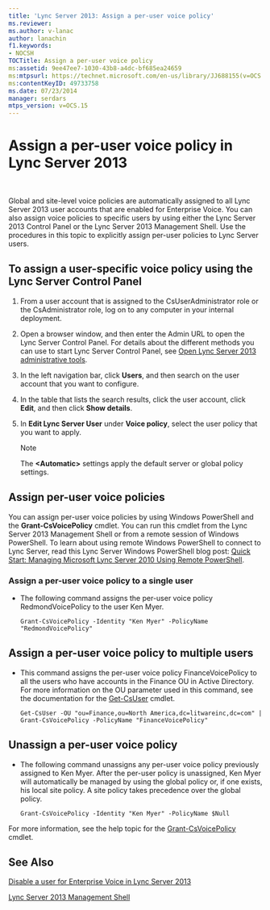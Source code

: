 ```yaml
---
title: 'Lync Server 2013: Assign a per-user voice policy'
ms.reviewer: 
ms.author: v-lanac
author: lanachin
f1.keywords:
- NOCSH
TOCTitle: Assign a per-user voice policy
ms:assetid: 9ee47ee7-1030-43b8-a4dc-bf685ea24659
ms:mtpsurl: https://technet.microsoft.com/en-us/library/JJ688155(v=OCS.15)
ms:contentKeyID: 49733758
ms.date: 07/23/2014
manager: serdars
mtps_version: v=OCS.15
---
```


# Assign a per-user voice policy in Lync Server 2013

 


Global and site-level voice policies are automatically assigned to all Lync Server 2013 user accounts that are enabled for Enterprise Voice. You can also assign voice policies to specific users by using either the Lync Server 2013 Control Panel or the Lync Server 2013 Management Shell. Use the procedures in this topic to explicitly assign per-user policies to Lync Server users.

## To assign a user-specific voice policy using the Lync Server Control Panel

1.  From a user account that is assigned to the CsUserAdministrator role or the CsAdministrator role, log on to any computer in your internal deployment.

2.  Open a browser window, and then enter the Admin URL to open the Lync Server Control Panel. For details about the different methods you can use to start Lync Server Control Panel, see [Open Lync Server 2013 administrative tools](lync-server-2013-open-lync-server-administrative-tools.md).

3.  In the left navigation bar, click **Users**, and then search on the user account that you want to configure.

4.  In the table that lists the search results, click the user account, click **Edit**, and then click **Show details**.

5.  In **Edit Lync Server User** under **Voice policy**, select the user policy that you want to apply.
    

    > [!NOTE]  
    > The <STRONG>&lt;Automatic&gt;</STRONG> settings apply the default server or global policy settings.



## Assign per-user voice policies

You can assign per-user voice policies by using Windows PowerShell and the **Grant-CsVoicePolicy** cmdlet. You can run this cmdlet from the Lync Server 2013 Management Shell or from a remote session of Windows PowerShell. To learn about using remote Windows PowerShell to connect to Lync Server, read this Lync Server Windows PowerShell blog post: [Quick Start: Managing Microsoft Lync Server 2010 Using Remote PowerShell](https://go.microsoft.com/fwlink/p/?linkId=255876).

### Assign a per-user voice policy to a single user

  - The following command assigns the per-user voice policy RedmondVoicePolicy to the user Ken Myer.
    
        Grant-CsVoicePolicy -Identity "Ken Myer" -PolicyName "RedmondVoicePolicy"

## Assign a per-user voice policy to multiple users

  - This command assigns the per-user voice policy FinanceVoicePolicy to all the users who have accounts in the Finance OU in Active Directory. For more information on the OU parameter used in this command, see the documentation for the [Get-CsUser](https://technet.microsoft.com/library/gg398125\(v=ocs.15\)) cmdlet.
    
        Get-CsUser -OU "ou=Finance,ou=North America,dc=litwareinc,dc=com" | Grant-CsVoicePolicy -PolicyName "FinanceVoicePolicy"

## Unassign a per-user voice policy

  - The following command unassigns any per-user voice policy previously assigned to Ken Myer. After the per-user policy is unassigned, Ken Myer will automatically be managed by using the global policy or, if one exists, his local site policy. A site policy takes precedence over the global policy.
    
        Grant-CsVoicePolicy -Identity "Ken Myer" -PolicyName $Null

For more information, see the help topic for the [Grant-CsVoicePolicy](https://technet.microsoft.com/library/gg398828\(v=ocs.15\)) cmdlet.

## See Also


[Disable a user for Enterprise Voice in Lync Server 2013](lync-server-2013-disable-a-user-for-enterprise-voice.md)  


[Lync Server 2013 Management Shell](lync-server-2013-lync-server-management-shell.md)

